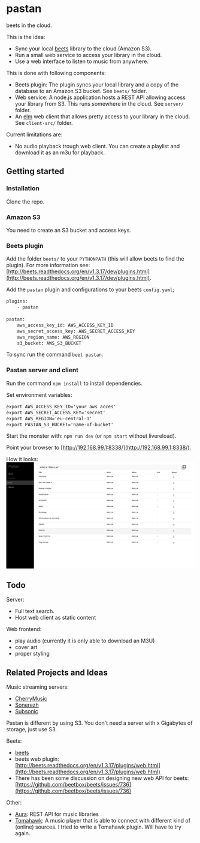 # pastan
beets in the cloud.

This is the idea:
- Sync your local [beets](http://beets.io/) library to the cloud (Amazon S3).
- Run a small web service to access your library in the cloud.
- Use a web interface to listen to music from anywhere.

This is done with following components:
- Beets plugin: The plugin syncs your local library and a copy of the database to an Amazon S3 bucket. See `beets/` folder.
- Web service: A node.js application hosts a REST API allowing access your library from S3. This runs somewhere in the cloud. See `server/` folder.
- An [elm](http://elm-lang.org/) web client that allows pretty access to your library in the cloud. See `client-src/` folder.

Current limitations are:
- No audio playback trough web client. You can create a playlist and download it as an m3u for playback.

## Getting started
### Installation
Clone the repo.

### Amazon S3
You need to create an S3 bucket and access keys.

### Beets plugin
Add the folder `beets/` to your `PYTHONPATH` (this will allow beets to find the plugin). For more information see: [http://beets.readthedocs.org/en/v1.3.17/dev/plugins.html](http://beets.readthedocs.org/en/v1.3.17/dev/plugins.html).

Add the `pastan` plugin and configurations to your beets `config.yaml`;

```
plugins:
    - pastan

pastan:
    aws_access_key_id: AWS_ACCESS_KEY_ID
    aws_secret_access_key: AWS_SECRET_ACCESS_KEY
    aws_region_name: AWS_REGION
    s3_bucket: AWS_S3_BUCKET
```

To sync run the command `beet pastan`.

### Pastan server and client
Run the command `npm install` to install dependencies.

Set environment variables:

```
export AWS_ACCESS_KEY_ID='your aws acces'
export AWS_SECRET_ACCESS_KEY='secret'
export AWS_REGION='eu-central-1'
export PASTAN_S3_BUCKET='name-of-bucket'
```

Start the monster with: `npm run dev` (or `npm start` without livereload).

Point your browser to [http://192.168.99.1:8338/](http://192.168.99.1:8338/).

How it looks: ![Screenshot](doc/screenshots/items.png?raw=true)

## Todo
Server:
- Full text search.
- Host web client as static content

Web frontend:
- play audio (currently it is only able to download an M3U)
- cover art
- proper styling

## Related Projects and Ideas
Music streaming servers:
- [CherryMusic](http://www.fomori.org/cherrymusic/)
- [Sonerezh](https://www.sonerezh.bzh/)
- [Subsonic](http://www.subsonic.org)

Pastan is different by using S3. You don't need a server with x Gigabytes of storage, just use S3.

Beets:
- [beets](http://beets.io/)
- beets web plugin: [http://beets.readthedocs.org/en/v1.3.17/plugins/web.html](http://beets.readthedocs.org/en/v1.3.17/plugins/web.html)
- There has been some discussion on designing new web API for beets: [https://github.com/beetbox/beets/issues/736](https://github.com/beetbox/beets/issues/736)

Other:
- [Aura](https://github.com/beetbox/aura): REST API for music libraries
- [Tomahawk](https://www.tomahawk-player.org/): A music player that is able to connect with different kind of (online) sources. I tried to write a Tomahawk plugin. Will have to try again.
